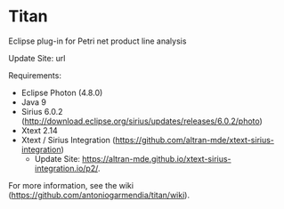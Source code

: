 # Titan
Eclipse plug-in for Petri net product line analysis

Update Site: url

Requirements:
- Eclipse Photon (4.8.0)
- Java 9
- Sirius 6.0.2 (http://download.eclipse.org/sirius/updates/releases/6.0.2/photo)
- Xtext 2.14
- Xtext / Sirius Integration (https://github.com/altran-mde/xtext-sirius-integration)
  - Update Site: https://altran-mde.github.io/xtext-sirius-integration.io/p2/.   

For more information, see the wiki (https://github.com/antoniogarmendia/titan/wiki).
